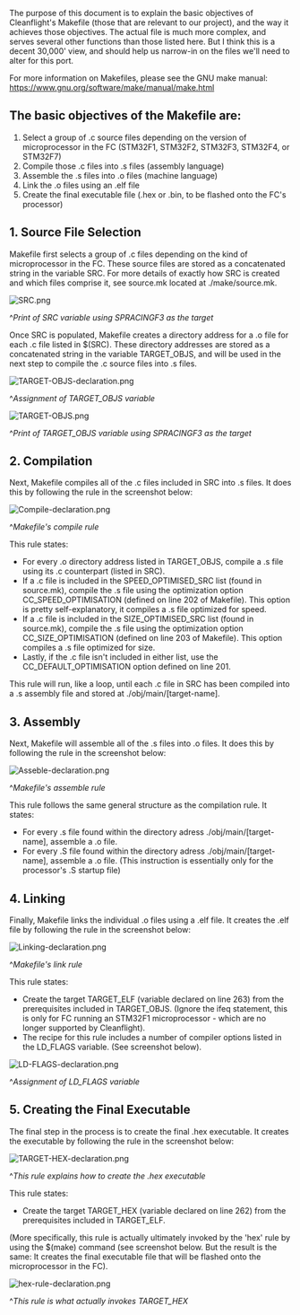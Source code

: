 The purpose of this document is to explain the basic objectives of Cleanflight's Makefile (those that are relevant to our project), and the way it achieves those objectives. The actual file is much more complex, and serves several other functions than those listed here. But I think this is a decent 30,000' view, and should help us narrow-in on the files we'll need to alter for this port.

For more information on Makefiles, please see the GNU make manual: https://www.gnu.org/software/make/manual/make.html


## The basic objectives of the Makefile are:

1. Select a group of .c source files depending on the version of microprocessor in the FC (STM32F1, STM32F2, STM32F3, STM32F4, or STM32F7)
2. Compile those .c files into .s files (assembly language)
3. Assemble the .s files into .o files (machine language)
4. Link the .o files using an .elf file
5. Create the final executable file (.hex or .bin, to be flashed onto the FC's processor)

## 1. Source File Selection

Makefile first selects a group of .c files depending on the kind of microprocessor in the FC. These source files are stored as a concatenated string in the variable SRC. For more details of exactly how SRC is created and which files comprise it, see source.mk located at ./make/source.mk.

![SRC.png](https://i.postimg.cc/0Qt3dwhJ/SRC.png)

^*Print of SRC variable using SPRACINGF3 as the target*

Once SRC is populated, Makefile creates a directory address for a .o file for each .c file listed in $(SRC). These directory addresses are stored as a concatenated string in the variable TARGET_OBJS, and will be used in the next step to compile the .c source files into .s files.

![TARGET-OBJS-declaration.png](https://i.postimg.cc/sxCrZSW9/TARGET-OBJS-declaration.png)

^*Assignment of TARGET_OBJS variable*

![TARGET-OBJS.png](https://i.postimg.cc/GhJXRYmw/TARGET-OBJS.png)

^*Print of TARGET_OBJS variable using SPRACINGF3 as the target*

## 2. Compilation

Next, Makefile compiles all of the .c files included in SRC into .s files. It does this by following the rule in the screenshot below:

![Compile-declaration.png](https://i.postimg.cc/T13c0NnR/Compile-declaration.png)

^*Makefile's compile rule*

This rule states:

- For every .o directory address listed in TARGET_OBJS, compile a .s file using its .c counterpart (listed in SRC).
- If a .c file is included in the SPEED_OPTIMISED_SRC list (found in source.mk), compile the .s file using the optimization option CC_SPEED_OPTIMISATION (defined on line 202 of Makefile). This option is pretty self-explanatory, it compiles a .s file optimized for speed.
- If a .c file is included in the SIZE_OPTIMISED_SRC list (found in source.mk), compile the .s file using the optimization option CC_SIZE_OPTIMISATION (defined on line 203 of Makefile). This option compiles a .s file optimized for size.
- Lastly, if the .c file isn't included in either list, use the CC_DEFAULT_OPTIMISATION option defined on line 201.

This rule will run, like a loop, until each .c file in SRC has been compiled into a .s assembly file and stored at ./obj/main/[target-name].

## 3. Assembly

Next, Makefile will assemble all of the .s files into .o files. It does this by following the rule in the screenshot below:

![Asseble-declaration.png](https://i.postimg.cc/FKv3GnQ2/Asseble-declaration.png)

^*Makefile's assemble rule*

This rule follows the same general structure as the compilation rule. It states:

- For every .s file found within the directory adress ./obj/main/[target-name], assemble a .o file.
- For every .S file found within the directory adress ./obj/main/[target-name], assemble a .o file. (This instruction is essentially only for the processor's .S startup file)

## 4. Linking

Finally, Makefile links the individual .o files using a .elf file. It creates the .elf file by following the rule in the screenshot below:

![Linking-declaration.png](https://i.postimg.cc/668c8g60/Linking-declaration.png)

^*Makefile's link rule*

This rule states:

- Create the target TARGET_ELF (variable declared on line 263) from the prerequisites included in TARGET_OBJS. (Ignore the ifeq statement, this is only for FC running an STM32F1 microprocessor - which are no longer supported by Cleanflight).
- The recipe for this rule includes a number of compiler options listed in the LD_FLAGS variable. (See screenshot below).
	
![LD-FLAGS-declaration.png](https://i.postimg.cc/W4tF9RHY/LD-FLAGS-declaration.png)

^*Assignment of LD_FLAGS variable*

## 5. Creating the Final Executable

The final step in the process is to create the final .hex executable. It creates the executable by following the rule in the screenshot below:

![TARGET-HEX-declaration.png](https://i.postimg.cc/1zNRnyTS/TARGET-HEX-declaration.png)

^*This rule explains how to create the .hex executable*

This rule states:

- Create the target TARGET_HEX (variable declared on line 262) from the prerequisites included in TARGET_ELF.

(More specifically, this rule is actually ultimately invoked by the 'hex' rule by using the $(make) command (see screenshot below. But the result is the same: It creates the final executable file that will be flashed onto the microprocessor in the FC).

![hex-rule-declaration.png](https://i.postimg.cc/nrVtkxdC/hex-rule-declaration.png)

^*This rule is what actually invokes TARGET_HEX*

